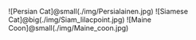 ![Persian Cat]@small(./img/Persialainen.jpg)
![Siamese Cat]@big(./img/Siam_lilacpoint.jpg)
![Maine Coon]@small(./img/Maine_coon.jpg)